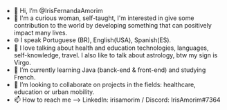- 👋 Hi, I’m @IrisFernandaAmorim
- 👀 I'm a curious woman, self-taught, I'm interested in give some contribution to the world by developing something that can positively impact many lives.
- 🌐 I speak Portuguese (BR), English(USA), Spanish(ES).
- 🥰 I love talking about health and education technologies, languages, self-knowledge, travel. I also like to talk about astrology, btw my sign is Virgo. 
- 🌱 I’m currently learning Java (banck-end & front-end) and studying French.
- 💞️ I’m looking to collaborate on projects in the fields: healthcare, education or urban mobility.
- 📫 How to reach me --> LinkedIn: irisamorim  /  Discord: IrisAmorim#7364

<!---
IrisFernandaAmorim/IrisFernandaAmorim is a ✨ special ✨ repository because its `README.md` (this file) appears on your GitHub profile.
You can click the Preview link to take a look at your changes.
--->
